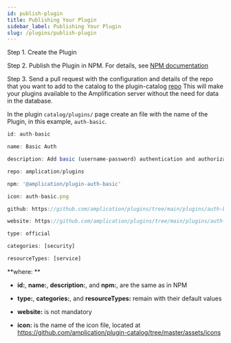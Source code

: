 ```yaml
---
id: publish-plugin
title: Publishing Your Plugin
sidebar_label: Publishing Your Plugin
slug: /plugins/publish-plugin
---
```


Step 1. Create the Plugin

Step 2. Publish the Plugin in NPM. For details, see [NPM documentation](https://docs.npmjs.com/cli/v6/commands/npm-publish)

Step 3. Send a pull request with the configuration and details of the repo that you want to add to the catalog to the plugin-catalog [repo](https://github.com/amplication/plugin-catalog) This will make your plugins available to the Amplification server without the need for data in the database.

In the plugin `catalog/plugins/` page create an file with the name of the Plugin, in this example, `auth-basic`.

```ts
id: auth-basic

name: Basic Auth

description: Add basic (username-password) authentication and authorization to your apps

repo: amplication/plugins

npm: '@amplication/plugin-auth-basic'

icon: auth-basic.png

github: https://github.com/amplication/plugins/tree/main/plugins/auth-basic

website: https://github.com/amplication/plugins/tree/main/plugins/auth-basic

type: official

categories: [security]

resourceTypes: [service]

```

**where: **

- **id:**, **name:**, **description:**, and **npm:**, are the same as in NPM

- **type:**, **categories:**, and **resourceTypes:** remain with their default values

- **website:** is not mandatory

- **icon:** is the name of the icon file, located at https://github.com/amplication/plugin-catalog/tree/master/assets/icons
